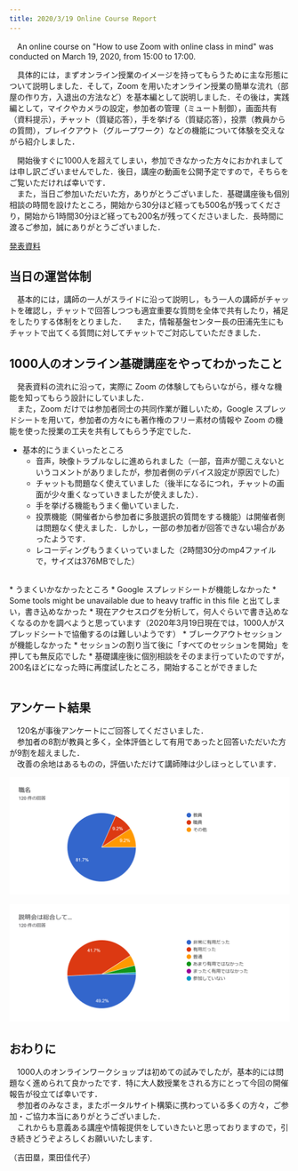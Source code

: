 ```yaml
---
title: 2020/3/19 Online Course Report
---
```


　An online course on  "How to use Zoom with online class in mind" was conducted on March 19, 2020, from 15:00 to 17:00. 
  
  
　具体的には，まずオンライン授業のイメージを持ってもらうために主な形態について説明しました．そして，Zoom を用いたオンライン授業の簡単な流れ（部屋の作り方，入退出の方法など）を基本編として説明しました．その後は，実践編として，マイクやカメラの設定，参加者の管理（ミュート制御），画面共有（資料提示），チャット（質疑応答），手を挙げる（質疑応答），投票（教員からの質問），ブレイクアウト（グループワーク）などの機能について体験を交えながら紹介しました．  
  
  
　開始後すぐに1000人を超えてしまい，参加できなかった方々におかれましては申し訳ございませんでした．後日，講座の動画を公開予定ですので，そちらをご覧いただければ幸いです．  
　また，当日ご参加いただいた方，ありがとうございました．基礎講座後も個別相談の時間を設けたところ，開始から30分ほど経っても500名が残ってくださり，開始から1時間30分ほど経っても200名が残ってくださいました．長時間に渡るご参加，誠にありがとうございました．  
  
[発表資料](workshop_how_to_use_zoom.pdf)  
  
## 当日の運営体制
　基本的には，講師の一人がスライドに沿って説明し，もう一人の講師がチャットを確認し，チャットで回答しつつも適宜重要な質問を全体で共有したり，補足をしたりする体制をとりました．
　また，情報基盤センター長の田浦先生にもチャットで出てくる質問に対してチャットでご対応していただきました．   
    
## 1000人のオンライン基礎講座をやってわかったこと
　発表資料の流れに沿って，実際に Zoom の体験してもらいながら，様々な機能を知ってもらう設計にしていました．  
　また，Zoom だけでは参加者同士の共同作業が難しいため，Google スプレッドシートを用いて，参加者の方々にも著作権のフリー素材の情報や Zoom の機能を使った授業の工夫を共有してもらう予定でした．  

* 基本的にうまくいったところ
  * 音声，映像トラブルなしに進められました（一部，音声が聞こえないというコメントがありましたが，参加者側のデバイス設定が原因でした）  
  * チャットも問題なく使えていました（後半になるにつれ，チャットの画面が少々重くなっていきましたが使えました）．
  * 手を挙げる機能もうまく働いていました．  
  * 投票機能（開催者から参加者に多肢選択の質問をする機能）は開催者側は問題なく使えました．しかし，一部の参加者が回答できない場合があったようです．  
  * レコーディングもうまくいっていました（2時間30分のmp4ファイルで，サイズは376MBでした）  
<br>
* うまくいかなかったところ
  * Google スプレッドシートが機能しなかった
    * Some tools might be unavailable due to heavy traffic in this file と出てしまい，書き込めなかった
	* 現在アクセスログを分析して，何人ぐらいで書き込めなくなるのかを調べようと思っています（2020年3月19日現在では，1000人がスプレッドシートで協働するのは難しいようです）  
  * ブレークアウトセッションが機能しなかった
    * セッションの割り当て後に「すべてのセッションを開始」を押しても無反応でした
    * 基礎講座後に個別相談をそのまま行っていたのですが，200名ほどになった時に再度試したところ，開始することができました
<br>
<br>
    
## アンケート結果
　120名が事後アンケートにご回答してくださいました．  
　参加者の8割が教員と多く，全体評価として有用であったと回答いただいた方が9割を超えました．  
　改善の余地はあるものの，評価いただけて講師陣は少しほっとしています．  

![アンケート結果（参加者の属性）](img/survey_role.png)  

![アンケート結果（全体評価）](img/survey_evaluation.png)  

    
## おわりに
　1000人のオンラインワークショップは初めての試みでしたが，基本的には問題なく進められて良かったです．特に大人数授業をされる方にとって今回の開催報告が役立てば幸いです．  
　参加者のみなさま，またポータルサイト構築に携わっている多くの方々，ご参加・ご協力本当にありがとうございました．  
　これからも意義ある講座や情報提供をしていきたいと思っておりますので，引き続きどうぞよろしくお願いいたします．  

（吉田塁，栗田佳代子）